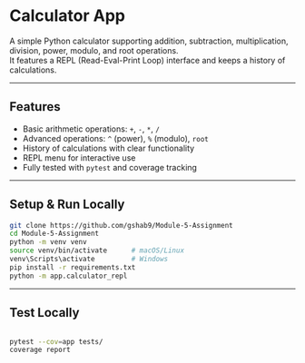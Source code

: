 # Calculator App

A simple Python calculator supporting addition, subtraction, multiplication, division, power, modulo, and root operations.  
It features a REPL (Read-Eval-Print Loop) interface and keeps a history of calculations.

---

## Features

- Basic arithmetic operations: `+`, `-`, `*`, `/`
- Advanced operations: `^` (power), `%` (modulo), `root`
- History of calculations with clear functionality
- REPL menu for interactive use
- Fully tested with `pytest` and coverage tracking

---

## Setup & Run Locally

```bash
git clone https://github.com/gshab9/Module-5-Assignment
cd Module-5-Assignment
python -m venv venv
source venv/bin/activate      # macOS/Linux
venv\Scripts\activate         # Windows
pip install -r requirements.txt
python -m app.calculator_repl
```
---

## Test Locally

```bash

pytest --cov=app tests/
coverage report
